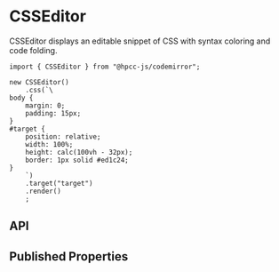 # CSSEditor

<!--meta
{
    "id": 16234,
    "name": "CSSEditor",
    "kind": 128,
    "kindString": "Class",
    "flags": {
        "isExported": true
    },
    "sources": [
        {
            "fileName": "CSSEditor.ts",
            "line": 3,
            "character": 22
        }
    ],
    "extendedTypes": [
        {
            "type": "reference",
            "name": "Editor",
            "id": 15805
        }
    ],
    "folder": "packages/codemirror"
}
-->

CSSEditor displays an editable snippet of CSS with syntax coloring and code folding.

```sample-code
import { CSSEditor } from "@hpcc-js/codemirror";

new CSSEditor()
    .css(`\
body {
    margin: 0;
    padding: 15px;
}    
#target {
    position: relative;
    width: 100%;
    height: calc(100vh - 32px);
    border: 1px solid #ed1c24;
}
    `)
    .target("target")
    .render()
    ;

```

## API

## Published Properties
```@hpcc-js/codemirror:CSSEditor
```
